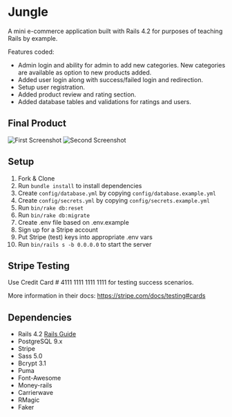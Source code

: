 # Jungle

A mini e-commerce application built with Rails 4.2 for purposes of teaching Rails by example. 

Features coded:
- Admin login and ability for admin to add new categories. New categories are available as option to new products added.
- Added user login along with success/failed login and redirection.
- Setup user registration.
- Added product review and rating section.
- Added database tables and validations for ratings and users.


## Final Product

![First Screenshot](https://i.imgur.com/5rd0ojF.jpg "Landing Page")
![Second Screenshot](https://i.imgur.com/zDadDDG.jpg "Product Page")

## Setup

1. Fork & Clone
2. Run `bundle install` to install dependencies
3. Create `config/database.yml` by copying `config/database.example.yml`
4. Create `config/secrets.yml` by copying `config/secrets.example.yml`
5. Run `bin/rake db:reset`
6. Run `bin/rake db:migrate` 
7. Create .env file based on .env.example
8. Sign up for a Stripe account
9. Put Stripe (test) keys into appropriate .env vars
10. Run `bin/rails s -b 0.0.0.0` to start the server

## Stripe Testing

Use Credit Card # 4111 1111 1111 1111 for testing success scenarios.

More information in their docs: <https://stripe.com/docs/testing#cards>

## Dependencies

* Rails 4.2 [Rails Guide](http://guides.rubyonrails.org/v4.2/)
* PostgreSQL 9.x
* Stripe
* Sass 5.0
* Bcrypt 3.1
* Puma
* Font-Awesome
* Money-rails
* Carrierwave
* RMagic
* Faker
